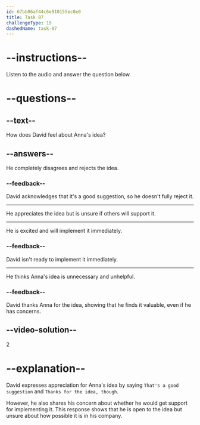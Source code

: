 ```yaml
---
id: 67bb06af44c6e910155ec0e0
title: Task 87
challengeType: 19
dashedName: task-87
---
```


<!-- (Audio) David: That's a good suggestion, but I'm not sure I'd find much support for implementing it. Thanks for the idea, though. -->

# --instructions--

Listen to the audio and answer the question below.

# --questions--

## --text--

How does David feel about Anna's idea?

## --answers--

He completely disagrees and rejects the idea.

### --feedback--

David acknowledges that it's a good suggestion, so he doesn't fully reject it.

---

He appreciates the idea but is unsure if others will support it.

---

He is excited and will implement it immediately.

### --feedback--

David isn't ready to implement it immediately.

---

He thinks Anna's idea is unnecessary and unhelpful.

### --feedback--

David thanks Anna for the idea, showing that he finds it valuable, even if he has concerns.

## --video-solution--

2

# --explanation--

David expresses appreciation for Anna's idea by saying `That's a good suggestion` and `Thanks for the idea, though`.

However, he also shares his concern about whether he would get support for implementing it. This response shows that he is open to the idea but unsure about how possible it is in his company.
